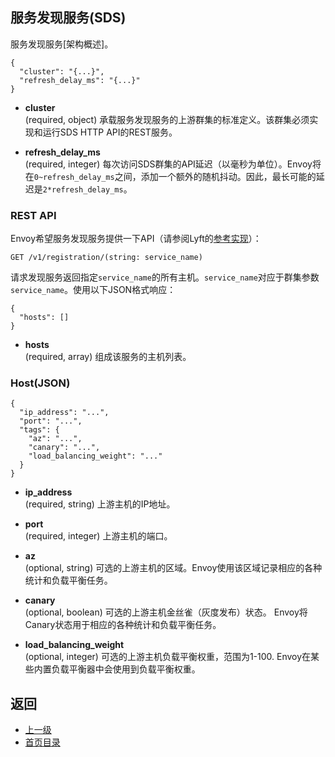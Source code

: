 ## 服务发现服务(SDS)
服务发现服务[架构概述]。

```
{
  "cluster": "{...}",
  "refresh_delay_ms": "{...}"
}
```

- **cluster**<br />
	(required, object) 承载服务发现服务的上游群集的标准定义。该群集必须实现和运行SDS HTTP API的REST服务。

- **refresh_delay_ms**<br />
	(required, integer) 每次访问SDS群集的API延迟（以毫秒为单位）。Envoy将在`0~refresh_delay_ms`之间，添加一个额外的随机抖动。因此，最长可能的延迟是`2*refresh_delay_ms`。

### REST API

Envoy希望服务发现服务提供一下API（请参阅Lyft的[参考实现](https://github.com/lyft/discovery)）：

```
GET /v1/registration/(string: service_name)
```

请求发现服务返回指定`service_name`的所有主机。`service_name`对应于群集参数`service_name`。使用以下JSON格式响应：

```
{
  "hosts": []
}
```

- **hosts**<br />
	(required, array) 组成该服务的主机列表。

### Host(JSON)

```
{
  "ip_address": "...",
  "port": "...",
  "tags": {
    "az": "...",
    "canary": "...",
    "load_balancing_weight": "..."
  }
}
```
- **ip_address**<br />
	(required, string) 上游主机的IP地址。

- **port**<br />
	(required, integer) 上游主机的端口。

- **az**<br />
	(optional, string) 可选的上游主机的区域。Envoy使用该区域记录相应的各种统计和负载平衡任务。

- **canary**<br />
	(optional, boolean) 可选的上游主机金丝雀（灰度发布）状态。 Envoy将Canary状态用于相应的各种统计和负载平衡任务。

- **load_balancing_weight**<br />
	(optional, integer) 可选的上游主机负载平衡权重，范围为1-100. Envoy在某些内置负载平衡器中会使用到负载平衡权重。


## 返回
- [上一级](../Clustermanager.md)
- [首页目录](../../README.md)
